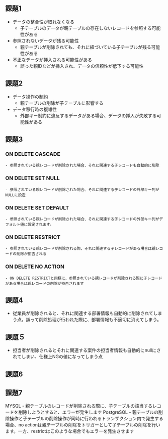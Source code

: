 ## 課題1
- データの整合性が取れなくなる
    - 子テーブルのデータが親テーブルの存在しないレコードを参照する可能性がある
- 参照されないデータが残る可能性
    - 親テーブルが削除されても、それに紐づいている子テーブルが残る可能性がある
- 不正なデータが挿入される可能性がある
    - 誤った親IDなどが挿入され、データの信頼性が低下する可能性

## 課題2
- データ操作の制約
    - 親テーブルの削除が子テーブルに影響する
- データ移行時の複雑性
    - 外部キー制約に違反するデータがある場合、データの挿入が失敗する可能性がある

## 課題3
### ON DELETE CASCADE
    - 参照されている親レコードが削除された場合、それに関連する子レコードも自動的に削除
### ON DELETE SET NULL
    - 参照されている親レコードが削除された場合、それに関連する子レコードの外部キー列がNULLに設定
### ON DELETE SET DEFAULT
    - 参照されている親レコードが削除された場合、それに関連する子レコードの外部キー列がデフォルト値に設定されます。
### ON DELETE RESTRICT
    - 参照されている親レコードが削除される際、それに関連する子レコードがある場合は親レコードの削除が拒否される
### ON DELETE NO ACTION
    - ON DELETE RESTRICTと同様に、参照されている親レコードが削除される際に子レコードがある場合は親レコードの削除が拒否されます

## 課題4
- 従業員が削除されると、それに関連する部署情報も自動的に削除されてしまう点。誤って削除処理が行われた際に、部署情報も不適切に消えてしまう。

## 課題５
- 担当者が削除されるとそれに関連する案件の担当者情報も自動的にnullにされてしまい、仕様上NGの値になってしまう点

## 課題6

## 課題7
MYSQL
    - 親テーブルのレコードが削除される際に、子テーブルの該当するレコードを削除しようとすると、エラーが発生します
PostgreSQL
    - 親テーブルの削除操作と子テーブルの削除操作が同時に行われるトランザクション内で発生する場合、no actionは親テーブルの削除をトリガーとして子テーブルの削除を行います。一方、restrictはこのような場合でもエラーを発生させます
